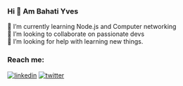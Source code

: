 ### Hi 👋 Am Bahati Yves

🌱 I’m currently learning Node.js and Computer networking <br>
👯 I’m looking to collaborate on passionate devs <br>
🤔 I’m looking for help with learning new things. <br>

### Reach me:
[![linkedin](https://img.shields.io/badge/linkedin-0A66C2?style=for-the-badge&logo=linkedin&logoColor=white)](https://www.linkedin.com/in/amani-eric/)
[![twitter](https://img.shields.io/badge/twitter-1DA1F2?style=for-the-badge&logo=twitter&logoColor=white)](https://twitter.com/Bahati____)





